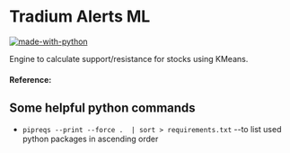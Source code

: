 # Tradium Alerts ML

[![made-with-python](https://img.shields.io/badge/Made%20with-Python-1f425f.svg)](https://www.python.org/)

Engine to calculate support/resistance for stocks using KMeans.



#### Reference:


## Some helpful python commands
* `pipreqs --print --force .  | sort > requirements.txt`  --to list used python packages in ascending order

